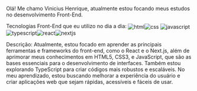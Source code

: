 Olá! Me chamo Vinicius Henrique, atualmente estou focando meus estudos no desenvolvimento Front-End.

Tecnologias Front-End que eu utilizo no dia a dia:
 <img align="center" alt="html" src="https://img.shields.io/badge/HTML5-E34F26?style=for-the-badge&logo=html5&logoColor=white" /><img align="center" alt="css" src="https://img.shields.io/badge/CSS3-1572B6?style=for-the-badge&logo=css3&logoColor=white" />  <img align="center" alt="javascript" src="https://img.shields.io/badge/JavaScript-F7DF1E?style=for-the-badge&logo=javascript&logoColor=black" /><img align="center" alt="typescript" src="https://img.shields.io/badge/TypeScript-3178C6?style=for-the-badge&logo=typescript&logoColor=white" /><img align="center" alt="react" src="https://img.shields.io/badge/React-61DAFB?style=for-the-badge&logo=react&logoColor=black" /><img align="center" alt="nextjs" src="https://img.shields.io/badge/Next.js-000000?style=for-the-badge&logo=next.js&logoColor=white" />





Descrição:
Atualmente, estou focado em aprender as principais ferramentas e frameworks do front-end, como o React e o Next.js, além de aprimorar meus conhecimentos em HTML5, CSS3, e JavaScript, que são as bases essenciais para o desenvolvimento de interfaces. Também estou explorando TypeScript para criar códigos mais robustos e escaláveis. No meu aprendizado, estou buscando melhorar a experiência do usuário e criar aplicações web que sejam rápidas, acessíveis e fáceis de usar.



